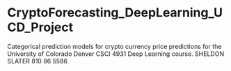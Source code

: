 # CryptoForecasting_DeepLearning_UCD_Project
Categorical prediction models for crypto currency price predictions for the University of Colorado Denver CSCI 4931 Deep Learning course. 
SHELDON SLATER
810 86 5586
